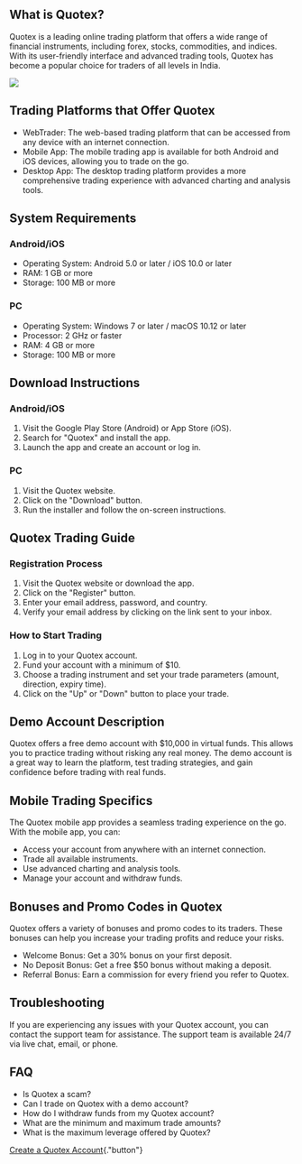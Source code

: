 ## What is Quotex?

Quotex is a leading online trading platform that offers a wide range of
financial instruments, including forex, stocks, commodities, and
indices. With its user-friendly interface and advanced trading tools,
Quotex has become a popular choice for traders of all levels in India.

[![](https://static.quotex.io/files/12_en/300_250.jpg)](https://traff.sbs/brokerqxlid)

## Trading Platforms that Offer Quotex

-   WebTrader: The web-based trading platform that can be accessed from
    any device with an internet connection.
-   Mobile App: The mobile trading app is available for both Android and
    iOS devices, allowing you to trade on the go.
-   Desktop App: The desktop trading platform provides a more
    comprehensive trading experience with advanced charting and analysis
    tools.

## System Requirements

### Android/iOS

-   Operating System: Android 5.0 or later / iOS 10.0 or later
-   RAM: 1 GB or more
-   Storage: 100 MB or more

### PC

-   Operating System: Windows 7 or later / macOS 10.12 or later
-   Processor: 2 GHz or faster
-   RAM: 4 GB or more
-   Storage: 100 MB or more

## Download Instructions

### Android/iOS

1.  Visit the Google Play Store (Android) or App Store (iOS).
2.  Search for "Quotex" and install the app.
3.  Launch the app and create an account or log in.

### PC

1.  Visit the Quotex website.
2.  Click on the "Download" button.
3.  Run the installer and follow the on-screen instructions.

## Quotex Trading Guide

### Registration Process

1.  Visit the Quotex website or download the app.
2.  Click on the "Register" button.
3.  Enter your email address, password, and country.
4.  Verify your email address by clicking on the link sent to your
    inbox.

### How to Start Trading

1.  Log in to your Quotex account.
2.  Fund your account with a minimum of \$10.
3.  Choose a trading instrument and set your trade parameters (amount,
    direction, expiry time).
4.  Click on the "Up" or "Down" button to place your trade.

## Demo Account Description

Quotex offers a free demo account with \$10,000 in virtual funds. This
allows you to practice trading without risking any real money. The demo
account is a great way to learn the platform, test trading strategies,
and gain confidence before trading with real funds.

## Mobile Trading Specifics

The Quotex mobile app provides a seamless trading experience on the go.
With the mobile app, you can:

-   Access your account from anywhere with an internet connection.
-   Trade all available instruments.
-   Use advanced charting and analysis tools.
-   Manage your account and withdraw funds.

## Bonuses and Promo Codes in Quotex

Quotex offers a variety of bonuses and promo codes to its traders. These
bonuses can help you increase your trading profits and reduce your
risks.

-   Welcome Bonus: Get a 30% bonus on your first deposit.
-   No Deposit Bonus: Get a free \$50 bonus without making a deposit.
-   Referral Bonus: Earn a commission for every friend you refer to
    Quotex.

## Troubleshooting

If you are experiencing any issues with your Quotex account, you can
contact the support team for assistance. The support team is available
24/7 via live chat, email, or phone.

## FAQ

-   Is Quotex a scam?
-   Can I trade on Quotex with a demo account?
-   How do I withdraw funds from my Quotex account?
-   What are the minimum and maximum trade amounts?
-   What is the maximum leverage offered by Quotex?

[Create a Quotex
Account](\%22https://traff.sbs/brokerqxsignup\%22){."button"}

